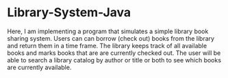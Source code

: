 # Library-System-Java
Here, I am implementing a program that simulates a simple library book sharing system. Users can can borrow (check out) books from the
library and return them in a time frame. The library keeps track of all available books and marks books that are
are currently checked out.
The user will be able to search a library catalog by author or title or both to see which books are currently available.
